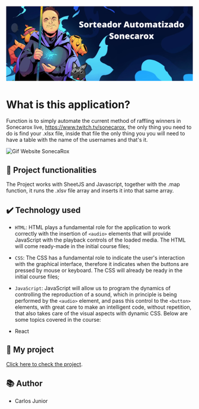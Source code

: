 <h1 align="center">
  <a href="#"><img src="https://github.com/CarlosJunioor/react-projects/blob/main/soneca-sorteio/src/assets/readme-banner.png?raw=true" alt="SonecaRox Automatizar"></a>
</h1>

# What is this application?

Function is to simply automate the current method of raffling winners in Sonecarox live, https://www.twitch.tv/sonecarox, the only thing you need to do is find your .xlsx file, inside that file the only thing you you will need to have a table with the name of the usernames and that's it.

<img src="https://s4.gifyu.com/images/React-App---25-September-2022.gif" alt="Gif Website SonecaRox" width="50%">


## 🔨 Project functionalities

The Project works with SheetJS and Javascript, together with the .map function, it runs the .xlsv file array and inserts it into that same array.
## ✔️ Technology used

- `HTML`: HTML plays a fundamental role for the application to work correctly with the insertion of `<audio>` elements that will provide JavaScript with the playback controls of the loaded media. The HTML will come ready-made in the initial course files;
- `CSS`: The CSS has a fundamental role to indicate the user's interaction with the graphical interface, therefore it indicates when the buttons are pressed by mouse or keyboard. The CSS will already be ready in the initial course files;
- `JavaScript`: JavaScript will allow us to program the dynamics of controlling the reproduction of a sound, which in principle is being performed by the `<audio>` element, and pass this control to the `<button>` elements, with great care to make an intelligent code, without repetition, that also takes care of the visual aspects with dynamic CSS. Below are some topics covered in the course:

- React

## 📁 My project

[Click here to check the project](https://soneca-sorteio.vercel.app/).


## 📚 Author

- Carlos Junior
